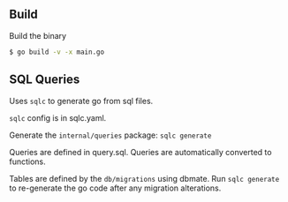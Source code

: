 ## Build

Build the binary
```sh
$ go build -v -x main.go
```

## SQL Queries

Uses `sqlc` to generate go from sql files.

`sqlc` config is in sqlc.yaml.

Generate the `internal/queries` package:
`sqlc generate`

Queries are defined in query.sql.
Queries are automatically converted to functions.

Tables are defined by the `db/migrations` using dbmate. Run `sqlc generate` to re-generate the go code after any migration alterations.
